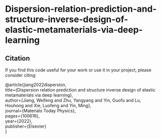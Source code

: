 # Dispersion-relation-prediction-and-structure-inverse-design-of-elastic-metamaterials-via-deep-learning

## Citation
If you find this code useful for your work or use it in your project, please consider citing:

@article{jiang2022dispersion,<br>
         title={Dispersion relation prediction and structure inverse design of elastic metamaterials via deep learning},<br>
         author={Jiang, Weifeng and Zhu, Yangyang and Yin, Guofu and Lu, Houhong and Xie, Luofeng and Yin, Ming},<br>
         journal={Materials Today Physics},<br>
         pages={100616},<br>
         year={2022},<br>
         publisher={Elsevier}<br>
}
